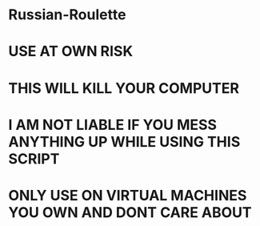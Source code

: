 # Russian-Roulette
# USE AT OWN RISK
# THIS WILL KILL YOUR COMPUTER
# I AM NOT LIABLE IF YOU MESS ANYTHING UP WHILE USING THIS SCRIPT
# ONLY USE ON VIRTUAL MACHINES YOU OWN AND DONT CARE ABOUT
